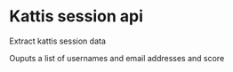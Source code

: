 # Kattis session api

Extract kattis session data

Ouputs a list of usernames and email addresses and score